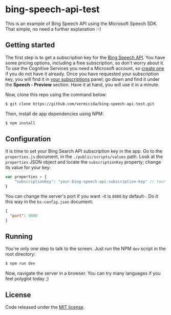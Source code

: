 
# bing-speech-api-test

This is an example of Bing Speech API using the Microsoft Speech SDK. That simple, no need a further explanation :-)

## Getting started

The first step is to get a subscription key for the [Bing Speech API](https://www.microsoft.com/cognitive-services/en-us/speech-api). You have some pricing options, including a free subscription, so don't worry about it. To use the Cognitive Services you need a Microsoft account, so [create one](https://signup.live.com/signup) if you do not have it already. Once you have requested your subscription key, you will find it in [your subscriptions](https://www.microsoft.com/cognitive-services/en-US/subscriptions) panel; go down and find it under the **Speech - Preview** section. Have it at hand, you will use it in a minute.

Now, clone this repo using the command below:
```bash
$ git clone https://github.com/vermicida/bing-speech-api-test.git
```

Then, install de app dependencies using NPM:
```bash
$ npm install
```

## Configuration

It is time to set your Bing Search API subscription key in the app. Go to the `properties.js` document, in the `./public/scripts/values` path. Look at the `properties` JSON object and locate the `subscriptionKey` property; change its value for your key:

```javascript
var properties = {
    "subscriptionKey": "your-bing-speech-api-subscription-key" // Your subscription key goes here
}
```

You can change the server's port if you want -it is `8080` by default-. Do it this way in the `bs-config.json` document:
```json
{
  "port": 9000
}
```

## Running

You're only one step to talk to the screen. Just run the NPM `dev` script in the root directory:
```bash
$ npm run dev
```

Now, navigate the server in a browser. You can try many languages if you feel polyglot today ;)

## License

Code released under the [MIT license](./LICENSE).
